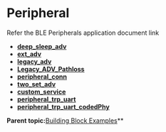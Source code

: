 # Peripheral

Refer the BLE Peripherals application document link

-   **[deep_sleep_adv](https://onlinedocs.microchip.com/v2/keyword-lookup?keyword=BZ2_SLP_LEGCY_ADV&version=latest&redirect=true)**  
-   **[ext_adv](https://onlinedocs.microchip.com/v2/keyword-lookup?keyword=BZ2_SLP_EXTD_ADV&version=latest&redirect=true)**
-   **[legacy_adv](https://onlinedocs.microchip.com/v2/keyword-lookup?keyword=BZ2_SLP_LEGCY_ADV&version=latest&redirect=true)**
-   **[Legacy_ADV_Pathloss](https://onlinedocs.microchip.com/v2/keyword-lookup?keyword=BZ2_BLE_LEGC_ADV_LOSS&version=latest&redirect=true)**
-   **[peripheral_conn](https://onlinedocs.microchip.com/v2/keyword-lookup?keyword=BZ2_PERIPH_BLE_CONNECT&version=latest&redirect=true)**
-   **[two_set_adv](https://onlinedocs.microchip.com/v2/keyword-lookup?keyword=BZ2_MULTI_ADV_SET&version=latest&redirect=true)**
-   **[custom_service](https://onlinedocs.microchip.com/v2/keyword-lookup?keyword=BZ2_BLE_CUS_SER&version=latest&redirect=true)**
-   **[peripheral_trp_uart](https://onlinedocs.microchip.com/v2/keyword-lookup?keyword=BZ2_PERIPH_BLE_TRANSP_UART&version=latest&redirect=true)**
-   **[peripheral_trp_uart_codedPhy](https://onlinedocs.microchip.com/v2/keyword-lookup?keyword=BZ2_PERIPH_BLE_TRANSP_UART&version=latest&redirect=true)**

**Parent topic:**[Building Block Examples](https://onlinedocs.microchip.com/g/GUID-A5330D3A-9F51-4A26-B71D-8503A493DF9C)**
